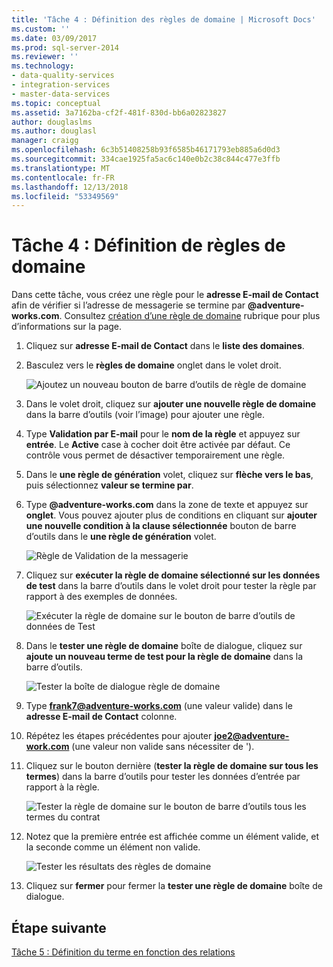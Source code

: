 ```yaml
---
title: 'Tâche 4 : Définition des règles de domaine | Microsoft Docs'
ms.custom: ''
ms.date: 03/09/2017
ms.prod: sql-server-2014
ms.reviewer: ''
ms.technology:
- data-quality-services
- integration-services
- master-data-services
ms.topic: conceptual
ms.assetid: 3a7162ba-cf2f-481f-830d-bb6a02823827
author: douglaslms
ms.author: douglasl
manager: craigg
ms.openlocfilehash: 6c3b51408258b93f6585b46171793eb885a6d0d3
ms.sourcegitcommit: 334cae1925fa5ac6c140e0b2c38c844c477e3ffb
ms.translationtype: MT
ms.contentlocale: fr-FR
ms.lasthandoff: 12/13/2018
ms.locfileid: "53349569"
---
```

# <a name="task-4-setting-domain-rules"></a>Tâche 4 : Définition de règles de domaine
  Dans cette tâche, vous créez une règle pour le **adresse E-mail de Contact** afin de vérifier si l’adresse de messagerie se termine par **@adventure-works.com**. Consultez [création d’une règle de domaine](https://msdn.microsoft.com/library/hh510397.aspx) rubrique pour plus d’informations sur la page.  
  
1.  Cliquez sur **adresse E-mail de Contact** dans le **liste des domaines**.  
  
2.  Basculez vers le **règles de domaine** onglet dans le volet droit.  
  
     ![Ajoutez un nouveau bouton de barre d’outils de règle de domaine](../../2014/tutorials/media/et-settingdomainrules-01.jpg "ajouter un nouveau bouton de barre d’outils de règle de domaine")  
  
3.  Dans le volet droit, cliquez sur **ajouter une nouvelle règle de domaine** dans la barre d’outils (voir l’image) pour ajouter une règle.  
  
4.  Type **Validation par E-mail** pour le **nom de la règle** et appuyez sur **entrée**. Le **Active** case à cocher doit être activée par défaut. Ce contrôle vous permet de désactiver temporairement une règle.  
  
5.  Dans le **une règle de génération** volet, cliquez sur **flèche vers le bas**, puis sélectionnez **valeur se termine par**.  
  
6.  Type **@adventure-works.com** dans la zone de texte et appuyez sur **onglet**. Vous pouvez ajouter plus de conditions en cliquant sur **ajouter une nouvelle condition à la clause sélectionnée** bouton de barre d’outils dans le **une règle de génération** volet.  
  
     ![Règle de Validation de la messagerie](../../2014/tutorials/media/et-settingdomainrules-02.jpg "règle de Validation de la messagerie")  
  
7.  Cliquez sur **exécuter la règle de domaine sélectionné sur les données de test** dans la barre d’outils dans le volet droit pour tester la règle par rapport à des exemples de données.  
  
     ![Exécuter la règle de domaine sur le bouton de barre d’outils de données de Test](../../2014/tutorials/media/et-settingdomainrules-03.jpg "exécuter la règle de domaine sur le bouton de barre d’outils de données de Test")  
  
8.  Dans le **tester une règle de domaine** boîte de dialogue, cliquez sur **ajoute un nouveau terme de test pour la règle de domaine** dans la barre d’outils.  
  
     ![Tester la boîte de dialogue règle de domaine](../../2014/tutorials/media/et-settingdomainrules-04.jpg "tester la boîte de dialogue règle de domaine")  
  
9. Type **frank7@adventure-works.com** (une valeur valide) dans le **adresse E-mail de Contact** colonne.  
  
10. Répétez les étapes précédentes pour ajouter **joe2@adventure-work.com** (une valeur non valide sans nécessiter de ').  
  
11. Cliquez sur le bouton dernière (**tester la règle de domaine sur tous les termes**) dans la barre d’outils pour tester les données d’entrée par rapport à la règle.  
  
     ![Tester la règle de domaine sur le bouton de barre d’outils tous les termes du contrat](../../2014/tutorials/media/et-settingdomainrules-05.jpg "tester la règle de domaine sur le bouton de barre d’outils tous les termes du contrat")  
  
12. Notez que la première entrée est affichée comme un élément valide, et la seconde comme un élément non valide.  
  
     ![Tester les résultats des règles de domaine](../../2014/tutorials/media/et-settingdomainrules-06.jpg "tester les résultats des règles de domaine")  
  
13. Cliquez sur **fermer** pour fermer la **tester une règle de domaine** boîte de dialogue.  
  
## <a name="next-step"></a>Étape suivante  
 [Tâche 5 : Définition du terme en fonction des relations](../../2014/tutorials/task-5-setting-term-based-relationships.md)  
  
  
